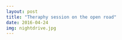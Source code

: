 ```yaml
---
layout: post
title: "Theraphy session on the open road"
date: 2016-04-24
img: nightdrive.jpg
---
```

